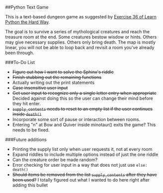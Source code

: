 ##Python Text Game

This is a text-based dungeon game as suggested by [Exercise 36 of Learn Python the Hard Way](http://learnpythonthehardway.org/book/ex36.html).

The goal is to survive a series of mythological creatures and reach the treasure room at the end. Some creatures bestow wisdow or hints. Others may give necessary supplies. Others only bring death. The map is mostly linear, you will not be able to loop back and revisit a room you've already been through.

###To-Do List

- <s>Figure out how I want to solve the Sphinx's riddle</s>
- <s>Finish stubbing out the remaining functions</s>
- Actually writing out the print statements
- <s>Case insensitive user input</s>
- <s>Get user input to recognize only a single letter entry when appropriate</s> Decided against doing this so the user can change their mind before they hit enter.
- <s>`supply_contents` needs to reset to an empty list if the user continues inside `death()`</s>
-  Incorporate some sort of pause or interaction between rooms.
-  Entering "n" at Bow and Quiver inside minotaur() exits the game? This needs to be fixed.

###Future additions
- Printing the supply list only when user requests it, not at every room
- Expand riddles to include multiple options instead of just the one riddle
- Can the creature order be made random?
- Error checking for user input in a way that does not just use `else: death()`
- <s>Should items be removed from the list `supply_contents` after they have been used?</s> I totally figured out what I wanted to do here right after adding this bullet
